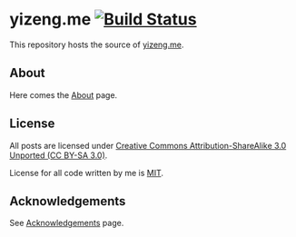 # yizeng.me [![Build Status](https://travis-ci.org/yizeng/yizeng.me.png?branch=develop)](https://travis-ci.org/yizeng/yizeng.me)

This repository hosts the source of [yizeng.me](http://yizeng.me).

## About

Here comes the [About](http://yizeng.me/about) page.

## License
All posts are licensed under [Creative Commons Attribution-ShareAlike 3.0 Unported (CC BY-SA 3.0)](http://creativecommons.org/licenses/by-sa/3.0/deed.en_GB).

License for all code written by me is [MIT](https://raw.github.com/yizeng/yizeng.me/develop/LICENSE).

## Acknowledgements
See [Acknowledgements](http://yizeng.me/about/acknowledgements/) page.
